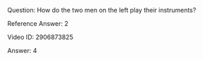 Question: How do the two men on the left play their instruments?

Reference Answer: 2

Video ID: 2906873825

Answer: 4

